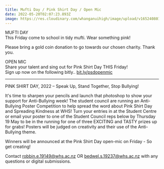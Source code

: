 ```yaml
---
title: Mufti Day / Pink Shirt Day / Open Mic
date: 2022-05-20T02:07:23.893Z
image: https://res.cloudinary.com/whanganuihigh/image/upload/v1652408010/Events/Pink_Shirt_Day_2022.jpg
---
```

MUFTI DAY  
This Friday come to school in tidy mufti. Wear something pink!  

Please bring a gold coin donation to go towards our chosen charity. Thank you.

OPEN MIC  
Share your talent and sing out for Pink Shirt Day THIS Friday!  
Sign up now on the following bitly..   [bit.ly/psdopenmic](https://docs.google.com/forms/d/1xHtaYOY-yuxkRSryLdsy_tduecHEax0A0UP7jZfsAfg/viewform?edit_requested=true)

- - -

PINK SHIRT DAY, 2022 – Speak Up, Stand Together, Stop Bullying!

It's time to sharpen your pencils and launch that photoshop to show your support for Anti-Bullying week! The student council are running an Anti-Bullying Poster Competition to help spread the word about Pink Shirt Day and Spreading Kindness at WHS! Turn your entries in at the Student Centre or email your poster to one of the Student Council reps below by Thursday 19 May to be in the running for one of three EXCITING and TASTY prizes up for grabs! Posters will be judged on creativity and their use of the Anti-Bullying theme.  

Winners will be announced at the Pink Shirt Day open-mic on Friday - So get creating!

Contact robbin.e.19149@whs.ac.nz OR bedwel.s.19237@whs.ac.nz with any questions or digital submissions.